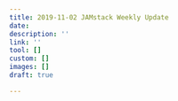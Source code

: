 ```yaml
---
title: 2019-11-02 JAMstack Weekly Update
date: 
description: ''
link: ''
tool: []
custom: []
images: []
draft: true

---
```

